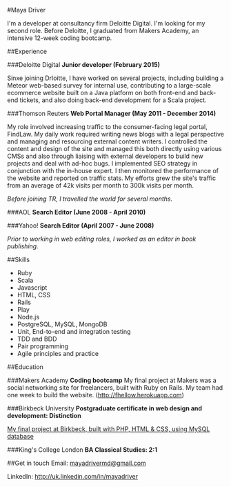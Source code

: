 #Maya Driver

I'm a developer at consultancy firm Deloitte Digital. I'm looking for my second role. Before Deloitte, I graduated from Makers Academy, an intensive 12-week coding bootcamp.

##Experience

###Deloitte Digital
**Junior developer (February 2015)**

Sinxe joining Drloitte, I have worked on several projects, including building a Meteor web-based survey for internal use, contributing to a large-scale ecommerce website built on a Java platform on both front-end and back-end tickets, and also doing back-end development for a Scala project.

###Thomson Reuters
**Web Portal Manager (May 2011 - December 2014)**

My role involved increasing traffic to the consumer-facing legal portal, FindLaw. My daily work required writing news blogs with a legal perspective and managing and resourcing external content writers. I controlled the content and design of the site and managed this both directly using various CMSs and also through liaising with external developers to build new projects and deal with ad-hoc bugs. I implemented SEO strategy in conjunction with the in-house expert. I then monitored the performance of the website and reported on traffic stats. My efforts grew the site's traffic from an average of 42k visits per month to 300k visits per month.

*Before joining TR, I travelled the world for several months.*

###AOL
**Search Editor (June 2008 - April 2010)**

###Yahoo!
**Search Editor (April 2007 - June 2008)**

*Prior to working in web editing roles, I worked as an editor in book publishing.*

##Skills

* Ruby
* Scala
* Javascript
* HTML, CSS
* Rails
* Play
* Node.js
* PostgreSQL, MySQL, MongoDB
* Unit, End-to-end and integration testing
* TDD and BDD
* Pair programming
* Agile principles and practice

##Education

###Makers Academy
**Coding bootcamp**
My final project at Makers was a social networking site for freelancers, built with Ruby on Rails. My team had one week to build the website. 
(http://fhellow.herokuapp.com)

###Birkbeck University
**Postgraduate certificate in web design and development: Distinction**

[My final project at Birkbeck, built with PHP, HTML & CSS, using MySQL database](http://mdrive01.wdd1314.bbkweb.org/assignment4/)

###King's College London
**BA Classical Studies: 2:1**

##Get in touch
Email: mayadrivermd@gmail.com

LinkedIn: http://uk.linkedin.com/in/mayadriver
